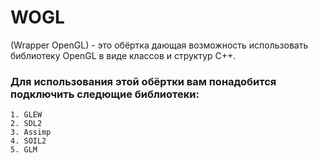 # WOGL
 (Wrapper OpenGL) - это обёртка дающая возможность использовать библиотеку OpenGL в виде классов и структур C++.

### Для использования этой обёртки вам понадобится подключить следющие библиотеки:
    1. GLEW
    2. SDL2
    3. Assimp
    4. SOIL2
    5. GLM
